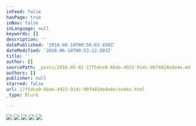 ```yaml
---
inFeed: false
hasPage: true
inNav: false
inLanguage: null
keywords: []
description: ''
datePublished: '2016-06-10T00:56:03.450Z'
dateModified: '2016-06-10T00:53:12.503Z'
title: ''
author: []
sourcePath: _posts/2016-05-02-17f5dce0-6bde-4922-91dc-9bf4824eda4e.md
authors: []
publisher: null
starred: false
url: 17f5dce0-6bde-4922-91dc-9bf4824eda4e/index.html
_type: Blurb

---
```

![](https://the-grid-user-content.s3-us-west-2.amazonaws.com/e6cbf166-8141-4658-beb1-74d690d32b11.jpg)
![](https://the-grid-user-content.s3-us-west-2.amazonaws.com/d42e2970-4c80-4d9c-a999-c198d54a400e.jpg)
![](https://the-grid-user-content.s3-us-west-2.amazonaws.com/1c1a3b73-57f8-4a68-80bb-27d366dc3619.jpg)
![](https://the-grid-user-content.s3-us-west-2.amazonaws.com/b7ba3587-6428-49a4-9881-408c66ede950.jpg)
![](https://the-grid-user-content.s3-us-west-2.amazonaws.com/ed946c87-f6c2-4d05-955f-4bc4c7f7a816.jpg)